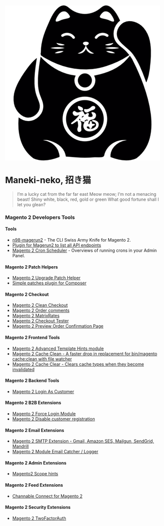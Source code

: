 
![logo](images/maneki-neko.png "okok")

# Maneki-neko, 招き猫


> I’m a lucky cat from the far far east
Meow meow; I’m not a menacing beast!
Shiny white, black, red, gold or green
What good fortune shall I let you glean?


### Magento 2 Developers Tools


#### Tools
- [n98-magerun2](http://magerun.net/) - The CLI Swiss Army Knife for Magento 2.
- [Plugin for Magerun2 to list all API endpoints](https://github.com/bitExpert/magerun2-list-api-endpoints)
- [Magento 2 Cron Scheduler](https://github.com/kiwicommerce/magento2-cron-scheduler) - Overviews of running crons in your Admin Panel.



#### Magento 2 Patch Helpers
- [Magento 2 Upgrade Patch Helper](https://github.com/AmpersandHQ/ampersand-magento2-upgrade-patch-helper)
- [Simple patches plugin for Composer](https://github.com/cweagans/composer-patches)



#### Magento 2 Checkout
- [Magento 2 Clean Checkout](https://github.com/danslo/CleanCheckout)
- [Magento 2 Order comments](https://github.com/boldcommerce/magento2-ordercomments)
- [Magento 2 MatrixRates](https://github.com/webshopapps/module-matrixrate)
- [Magento 2 Checkout Tester](https://github.com/yireo/Yireo_CheckoutTester2)
- [Magento 2 Preview Order Confirmation Page](https://github.com/magepal/magento2-preview-checkout-success-page/)



#### Magento 2 Frontend Tools
- [Magento 2 Advanced Template Hints module](https://github.com/ho-nl/magento2-Ho_Templatehints)
- [Magento 2 Cache Clean - A faster drop in replacement for bin/magento cache:clean with file watcher](https://github.com/mage2tv/magento-cache-clean)
- [Magento 2 Cache Clear - Clears cache types when they become invalidated](https://github.com/danslo/CacheClear)


#### Magento 2 Backend Tools
- [Magento 2 Login As Customer](https://github.com/magefan/module-login-as-customer)



#### Magento 2 B2B Extensions
- [Magento 2 Force Login Module](https://github.com/bitExpert/magento2-force-login)
- [Magento 2 Disable customer registration](https://github.com/deved-it/magento2-disable-customer-registration)



#### Magento 2 Email Extensions
- [Magento 2 SMTP Extension - Gmail, Amazon SES, Mailgun, SendGrid, Mandrill](https://github.com/mageplaza/magento-2-smtp)
- [Magento 2 Module Email Catcher / Logger](https://github.com/experius/Magento-2-Module-Experius-Email-Catcher)



#### Magento 2 Admin Extensions
- [Magento2 Scope hints](https://github.com/avstudnitz/AvS_ScopeHint2)



#### Magento 2 Feed Extensions
- [Channable Connect for Magento 2](https://github.com/Magmodules/magento2-channable)



#### Magento 2 Security Extensions
- [Magento 2 TwoFactorAuth](https://github.com/magento/magespecialist_TwoFactorAuth)